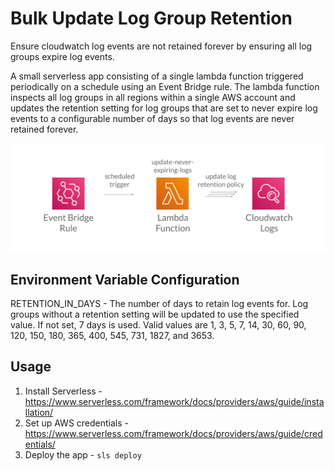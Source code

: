 # Bulk Update Log Group Retention

Ensure cloudwatch log events are not retained forever by ensuring all log groups expire log events.

A small serverless app consisting of a single lambda function triggered periodically on a schedule using an Event Bridge rule. The lambda function inspects all log groups in all regions within a single AWS account and updates the retention setting for log groups that are set to never expire log events to a configurable number of days so that log events are never retained forever.

![Serverless App Resource Diagram](bulk-update-log-group-retention.png)

## Environment Variable Configuration

RETENTION_IN_DAYS - The number of days to retain log events for. Log groups without a retention setting will be updated to use the specified value. If not set, 7 days is used. Valid values are 1, 3, 5, 7, 14, 30, 60, 90, 120, 150, 180, 365, 400, 545, 731, 1827, and 3653.

## Usage

1. Install Serverless - https://www.serverless.com/framework/docs/providers/aws/guide/installation/
2. Set up AWS credentials - https://www.serverless.com/framework/docs/providers/aws/guide/credentials/
3. Deploy the app - ```sls deploy```
